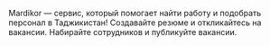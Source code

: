 Mardikor — сервис, который помогает найти работу и подобрать персонал в Таджикистан! Создавайте резюме и откликайтесь на вакансии. Набирайте сотрудников и публикуйте вакансии.